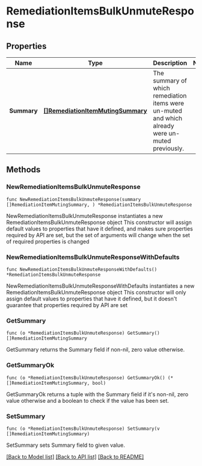 # RemediationItemsBulkUnmuteResponse

## Properties

Name | Type | Description | Notes
------------ | ------------- | ------------- | -------------
**Summary** | [**[]RemediationItemMutingSummary**](RemediationItemMutingSummary.md) | The summary of which remediation items were un-muted and which already were un-muted previously. | 

## Methods

### NewRemediationItemsBulkUnmuteResponse

`func NewRemediationItemsBulkUnmuteResponse(summary []RemediationItemMutingSummary, ) *RemediationItemsBulkUnmuteResponse`

NewRemediationItemsBulkUnmuteResponse instantiates a new RemediationItemsBulkUnmuteResponse object
This constructor will assign default values to properties that have it defined,
and makes sure properties required by API are set, but the set of arguments
will change when the set of required properties is changed

### NewRemediationItemsBulkUnmuteResponseWithDefaults

`func NewRemediationItemsBulkUnmuteResponseWithDefaults() *RemediationItemsBulkUnmuteResponse`

NewRemediationItemsBulkUnmuteResponseWithDefaults instantiates a new RemediationItemsBulkUnmuteResponse object
This constructor will only assign default values to properties that have it defined,
but it doesn't guarantee that properties required by API are set

### GetSummary

`func (o *RemediationItemsBulkUnmuteResponse) GetSummary() []RemediationItemMutingSummary`

GetSummary returns the Summary field if non-nil, zero value otherwise.

### GetSummaryOk

`func (o *RemediationItemsBulkUnmuteResponse) GetSummaryOk() (*[]RemediationItemMutingSummary, bool)`

GetSummaryOk returns a tuple with the Summary field if it's non-nil, zero value otherwise
and a boolean to check if the value has been set.

### SetSummary

`func (o *RemediationItemsBulkUnmuteResponse) SetSummary(v []RemediationItemMutingSummary)`

SetSummary sets Summary field to given value.



[[Back to Model list]](../README.md#documentation-for-models) [[Back to API list]](../README.md#documentation-for-api-endpoints) [[Back to README]](../README.md)


